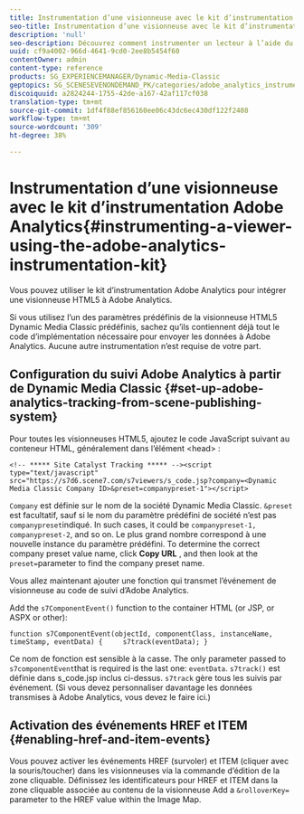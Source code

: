 ```yaml
---
title: Instrumentation d’une visionneuse avec le kit d’instrumentation Adobe Analytics
seo-title: Instrumentation d’une visionneuse avec le kit d’instrumentation Adobe Analytics
description: 'null'
seo-description: Découvrez comment instrumenter un lecteur à l’aide du kit d’instrumentation Adobe.
uuid: cf9a4002-966d-4641-9cd0-2ee8b5454f60
contentOwner: admin
content-type: reference
products: SG_EXPERIENCEMANAGER/Dynamic-Media-Classic
geptopics: SG_SCENESEVENONDEMAND_PK/categories/adobe_analytics_instrumentation_kit
discoiquuid: a2824244-1755-42de-a167-42af117cf038
translation-type: tm+mt
source-git-commit: 1df4f88ef856160ee06c43dc6ec430df122f2408
workflow-type: tm+mt
source-wordcount: '309'
ht-degree: 38%

---
```



# Instrumentation d’une visionneuse avec le kit d’instrumentation Adobe Analytics{#instrumenting-a-viewer-using-the-adobe-analytics-instrumentation-kit}

Vous pouvez utiliser le kit d’instrumentation Adobe Analytics pour intégrer une visionneuse HTML5 à Adobe Analytics.

Si vous utilisez l’un des paramètres prédéfinis de la visionneuse HTML5 Dynamic Media Classic prédéfinis, sachez qu’ils contiennent déjà tout le code d’implémentation nécessaire pour envoyer les données à Adobe Analytics. Aucune autre instrumentation n’est requise de votre part.

## Configuration du suivi Adobe Analytics à partir de Dynamic Media Classic {#set-up-adobe-analytics-tracking-from-scene-publishing-system}

Pour toutes les visionneuses HTML5, ajoutez le code JavaScript suivant au conteneur HTML, généralement dans l’élément &lt;head> :

```as3
<!-- ***** Site Catalyst Tracking ***** --><script type="text/javascript" src="https://s7d6.scene7.com/s7viewers/s_code.jsp?company=<Dynamic Media Classic Company ID>&preset=companypreset-1"></script>
```

`Company` est définie sur le nom de la société Dynamic Media Classic. `&preset` est facultatif, sauf si le nom du paramètre prédéfini de société n’est pas `companypreset`indiqué. In such cases, it could be `companypreset-1, companypreset-2`, and so on. Le plus grand nombre correspond à une nouvelle instance du paramètre prédéfini. To determine the correct company preset value name, click **Copy URL** , and then look at the `preset=`parameter to find the company preset name.

Vous allez maintenant ajouter une fonction qui transmet l’événement de visionneuse au code de suivi d’Adobe Analytics.

Add the `s7ComponentEvent()` function to the container HTML (or JSP, or ASPX or other):

```as3
function s7ComponentEvent(objectId, componentClass, instanceName, timeStamp, eventData) {     s7track(eventData); }
```

Ce nom de fonction est sensible à la casse. The only parameter passed to `s7componentEvent`that is required is the last one: `eventData`. `s7track()` est définie dans s_code.jsp inclus ci-dessus. `s7track` gère tous les suivis par événement. (Si vous devez personnaliser davantage les données transmises à Adobe Analytics, vous devez le faire ici.)

## Activation des événements HREF et ITEM {#enabling-href-and-item-events}

Vous pouvez activer les événements HREF (survoler) et ITEM (cliquer avec la souris/toucher) dans les visionneuses via la commande d’édition de la zone cliquable. Définissez les identificateurs pour HREF et ITEM dans la zone cliquable associée au contenu de la visionneuse Add a `&rolloverKey=` parameter to the HREF value within the Image Map.
